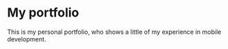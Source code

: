 # My portfolio
This is my personal portfolio, who shows a little of my experience in mobile development.
